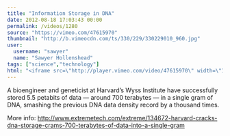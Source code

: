 ```yaml
---
title: "Information Storage in DNA"
date: 2012-08-18 17:03:43 00:00
permalink: /videos/1280
source: "https://vimeo.com/47615970"
thumbnail: "http://b.vimeocdn.com/ts/330/229/330229010_960.jpg"
user:
  username: "sawyer"
  name: "Sawyer Hollenshead"
tags: ["science","technology"]
html: "<iframe src=\"http://player.vimeo.com/video/47615970\" width=\"1280\" height=\"720\" frameborder=\"0\" webkitAllowFullScreen mozallowfullscreen allowFullScreen></iframe>"
---
```


A bioengineer and geneticist at Harvard’s Wyss Institute have successfully stored 5.5 petabits of data — around 700 terabytes — in a single gram of DNA, smashing the previous DNA data density record by a thousand times.

More info: http://www.extremetech.com/extreme/134672-harvard-cracks-dna-storage-crams-700-terabytes-of-data-into-a-single-gram